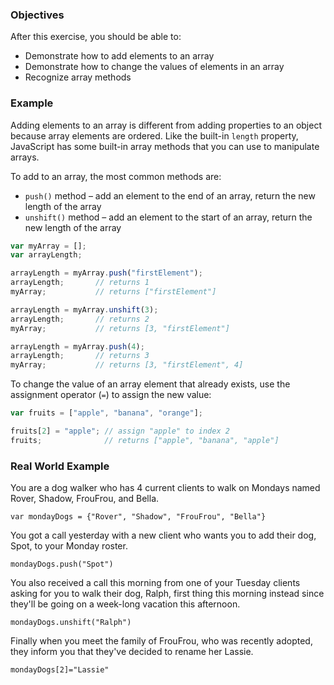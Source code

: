 <!--{ ids:[184], language:'JavaScript', type:'workshop', order: 3, name:'Add Elements', description:'Add elements to an array' } -->

### Objectives

After this exercise, you should be able to:

- Demonstrate how to add elements to an array
- Demonstrate how to change the values of elements in an array
- Recognize array methods

### Example

Adding elements to an array is different from adding properties to an object because array elements are ordered. Like the built-in `length` property, JavaScript has some built-in array methods that you can use to manipulate arrays.

To add to an array, the most common methods are:

- `push()` method – add an element to the end of an array, return the new length of the array
- `unshift()` method – add an element to the start of an array, return the new length of the array

```js
var myArray = [];
var arrayLength;

arrayLength = myArray.push("firstElement");
arrayLength;       // returns 1
myArray;           // returns ["firstElement"]

arrayLength = myArray.unshift(3);
arrayLength;       // returns 2
myArray;           // returns [3, "firstElement"]

arrayLength = myArray.push(4);
arrayLength;       // returns 3
myArray;           // returns [3, "firstElement", 4]
```

To change the value of an array element that already exists, use the assignment operator (`=`) to assign the new value:

```js
var fruits = ["apple", "banana", "orange"];

fruits[2] = "apple"; // assign "apple" to index 2
fruits;              // returns ["apple", "banana", "apple"]
```


### Real World Example

You are a dog walker who has 4 current clients to walk on Mondays named Rover, Shadow, FrouFrou, and Bella.

``` var mondayDogs = {"Rover", "Shadow", "FrouFrou", "Bella"} ```

You got a call yesterday with a new client who wants you to add their dog, Spot, to your Monday roster.

``` mondayDogs.push("Spot") ```

You also received a call this morning from one of your Tuesday clients asking for you to walk their dog, Ralph, first thing this morning instead since they'll be going on a week-long vacation this afternoon. 

``` mondayDogs.unshift("Ralph") ```

Finally when you meet the family of FrouFrou, who was recently adopted, they inform you that they've decided to rename her Lassie.

``` mondayDogs[2]="Lassie" ```


